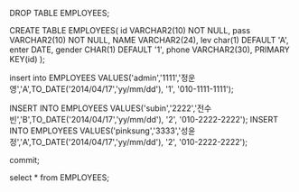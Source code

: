 DROP TABLE EMPLOYEES;

CREATE TABLE EMPLOYEES(
  id VARCHAR2(10) NOT NULL,
  pass VARCHAR2(10) NOT NULL,
  NAME VARCHAR2(24),
  lev char(1) DEFAULT 'A',
  enter DATE,
  gender CHAR(1) DEFAULT '1',
  phone  VARCHAR2(30),
  PRIMARY KEY(id)
);

insert into EMPLOYEES
VALUES('admin','1111','정운영','A',TO_DATE('2014/04/17','yy/mm/dd'), '1', '010-1111-1111');

INSERT INTO EMPLOYEES
VALUES('subin','2222','전수빈','B',TO_DATE('2014/04/17','yy/mm/dd'), '2', '010-2222-2222');
INSERT INTO EMPLOYEES
VALUES('pinksung','3333','성윤정','A',TO_DATE('2014/04/17','yy/mm/dd'), '2', '010-2222-2222');

commit;

select * from EMPLOYEES; 
